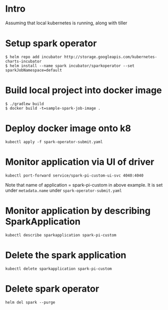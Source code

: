 # Intro
Assuming that local kubernetes is running, along with tiller

# Setup spark operator
```
$ helm repo add incubator http://storage.googleapis.com/kubernetes-charts-incubator
$ helm install --name spark incubator/sparkoperator --set sparkJobNamespace=default
```

# Build local project into docker image
```
$ ./gradlew build
$ docker build -t=sample-spark-job-image .
```

# Deploy docker image onto k8
```
kubectl apply -f spark-operator-submit.yaml
```

# Monitor application via UI of driver
```
kubectl port-forward service/spark-pi-custom-ui-svc 4040:4040
```
Note that name of application = spark-pi-custom in above example. It is set under `metadata.name` under `spark-operator-submit.yaml`

# Monitor application by describing SparkApplication
```
kubectl describe sparkapplication spark-pi-custom
```

# Delete the spark application
```
kubectl delete sparkapplication spark-pi-custom
```

# Delete spark operator
```
helm del spark --purge
```
